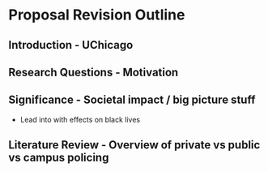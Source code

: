 # Proposal Revision Outline

## Introduction - UChicago

## Research Questions - Motivation

## Significance - Societal impact / big picture stuff
- Lead into with effects on black lives

## Literature Review - Overview of private vs public vs campus policing
